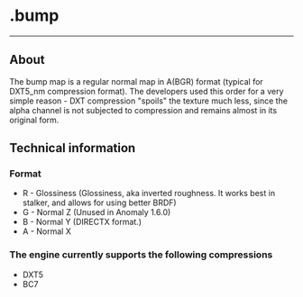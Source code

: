 # .bump

___

## About

The bump map is a regular normal map in A(BGR) format (typical for DXT5_nm compression format). The developers used this order for a very simple reason - DXT compression "spoils" the texture much less, since the alpha channel is not subjected to compression and remains almost in its original form.

## Technical information

### Format

- R - Glossiness (Glossiness, aka inverted roughness. It works best in stalker, and allows for using better BRDF)
- G - Normal Z (Unused in Anomaly 1.6.0)
- B - Normal Y (DIRECTX format.)
- A - Normal X

### The engine currently supports the following compressions

- DXT5
- BC7
